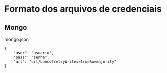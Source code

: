 # Formato dos arquivos de credenciais

## Mongo
mongo.json

```
{
    "user": "usuario",
    "pass": "senha",
    "url": "url/banco?retryWrites=true&w=majority"
}
```